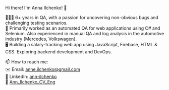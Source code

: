 Hi there! I'm Anna Ilchenko! 👋  

🙋🏻‍♀️ 6+ years in QA, with a passion for uncovering non-obvious bugs and challenging testing scenarios.  
🔭 Primarily worked as an automated QA for web applications using C# and Selenium. Also experienced in manual QA and log analysis in the automotive industry (Mercedes, Volkswagen).  
🖥️ Building a salary-tracking web app using JavaScript, Firebase, HTML & CSS. Exploring backend development and DevOps. 

📫 How to reach me:  
   ✉️ Email: anne.ilchenko@gmail.com  
   🔗 LinkedIn: [ann-ilchenko](https://www.linkedin.com/in/ann-ilchenko/)  
   🔗 [Ann_Ilchenko_CV_Eng](https://drive.google.com/file/d/1V0tgwrG_olQh5_yBR1ZaSbBm9VqLcJQl/view?usp=sharing)
